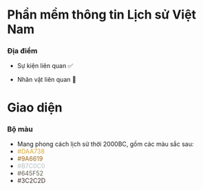 # Phần mềm thông tin Lịch sử Việt Nam

### Địa điểm

- Sự kiện liên quan ✅

- Nhân vật liên quan 🚫

# Giao diện
### Bộ màu
- Mang phong cách lịch sử thời 2000BC, gồm các màu sắc sau:  
- <span style="color: #DAA738">#DAA738</span>
- <span style="color: #9A6619">#9A6619</span>
- <span style="color: #B7C0C0">#B7C0C0</span>
- <span style="color: #645F52">#645F52</span>
- <span style="color: #3C2C2D">#3C2C2D</span>
  





